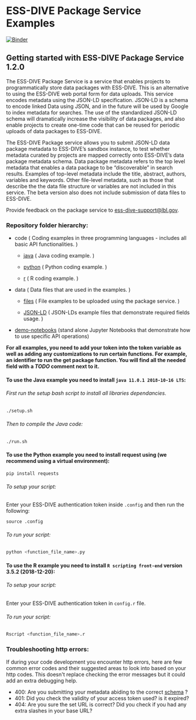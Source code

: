 # ESS-DIVE Package Service Examples
[![Binder](https://mybinder.org/badge_logo.svg)](https://mybinder.org/v2/gh/ess-dive/essdive-package-service-examples/main)

## Getting started with ESS-DIVE Package Service 1.2.0
The ESS-DIVE Package Service is a service that enables projects to programmatically store data packages with ESS-DIVE. This is an alternative to using the ESS-DIVE web portal form for data uploads. This service encodes metadata using the JSON-LD specification. JSON-LD is a schema to encode linked Data using JSON, and in the future will be used by Google to index metadata for searches. The use of the standardized JSON-LD schema will dramatically increase the visibility of data packages, and also enable projects to create one-time code that can be reused for periodic uploads of data packages to ESS-DIVE.

The ESS-DIVE Package service allows you to submit JSON-LD data package metadata to ESS-DIVE’s sandbox instance, to test whether metadata curated by projects are mapped correctly onto ESS-DIVE’s data package metadata schema.  Data package metadata refers to the top level metadata that enables a data package to be “discoverable” in search results.  Examples of top-level metadata include the title, abstract, authors, variables and keywords. Other file-level metadata, such as those that describe the the data file structure or variables  are not included in this service.  The beta version also does not include submission of data files to ESS-DIVE.

Provide feedback on the package service to ess-dive-support@lbl.gov. 

### Repository folder hierarchy: 

- code                ( Coding examples in three programming languages - includes all basic API functionalities. )

    - [java](https://github.com/ess-dive/essdive-package-service-examples/tree/master/code/java)         ( Java coding example. )

    - [python](https://github.com/ess-dive/essdive-package-service-examples/tree/master/code/python)               ( Python coding example. )

    - [r](https://github.com/ess-dive/essdive-package-service-examples/tree/master/code/r)                     ( R coding example. )

- data               ( Data files that are used in the examples. )

    - [files](https://github.com/ess-dive/essdive-package-service-examples/tree/master/data/files)                     ( File examples to be uploaded using the package service. )

    - [JSON-LD](https://github.com/ess-dive/essdive-package-service-examples/tree/master/data/JSON-LD)             ( JSON-LDs example files that demonstrate required fields usage. )

- [demo-notebooks](https://github.com/ess-dive/essdive-package-service-examples/tree/master/demo-notebooks) (stand alone Jupyter Notebooks that demonstrate how to use specific API operations)

 **For all examples, you need to add your token into the token variable as well as adding any customizations to run certain functions.  For example, an identifier to run the get package function. You will find all the needed field with a *TODO* comment next to it.**

#### To use the Java example you need to install `java 11.0.1 2018-10-16 LTS`:
  
 ###### First run the setup bash script to install all libraries dependancies.
  
  ```bash
  ./setup.sh
  ```
  
  ###### Then to compile the Java code:
  
  ```bash
  ./run.sh
  ```
  
#### To use the Python example you need to install request using (we recommend using a virtual environment): 

  ```
  pip install requests
  ```
  
 ###### To setup your script: 
  
  Enter your ESS-DIVE authentication token inside `.config` and then run the following:
    
  ```
  source .config
  ```
 ###### To run your script: 

  ```bash
  python <function_file_name>.py
  ```
  
#### To use the R example you need to install `R scripting front-end` version 3.5.2 (2018-12-20):
###### To setup your script: 
  Enter your ESS-DIVE authentication token in `config.r` file.
  
###### To run your script: 

  ```bash
  Rscript <function_file_name>.r
  ```
  
### Troubleshooting http errors: 
If during your code development you encounter http errors, here are few common error codes and their suggested areas to look into based on your http codes. This doesn't replace checking the error messages but it could add an extra debugging help.
- 400: Are you submitting your metadata abiding to the correct <a href="https://api-sandbox.ess-dive.lbl.gov/" target="_blank">schema</a> ?
- 401: Did you check the validity of your access token used? is it expired? 
- 404: Are you sure the set URL is correct? Did you check if you had any extra slashes in your base URL? 


